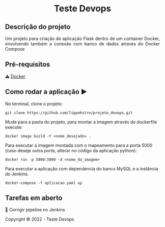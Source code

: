 <h1 align="center"> Teste Devops </h1>

## Descrição do projeto 
<p align="justify">
  Um projeto para criação de aplicação Flask dentro de um container Docker, envolvendo também a conexão com banco de dados atraves do Docker Compose 
</p>

## Pré-requisitos
:warning: [Docker](https://www.docker.com/get-started/)

## Como rodar a aplicação :arrow_forward:
No terminal, clone o projeto: 
```
git clone https://github.com/lippekstro/projeto_devops.git
```
Mude para a pasta do projeto, para montar a imagem através do dockerfile execute:
```
docker image build -t <nome_desejado> .
```
Para executar a imagem montada com o mapeamento para a porta 5000 (caso deseje outra porta, alterar no código da aplicação python):
```
docker run -p 5000:5000 -d <nome_da_imagem>
```
Para executar a aplicação com dependencia do banco MySQL e a instância do Jenkins:
```
docker-compose -f aplicacao.yaml up
```

## Tarefas em aberto

:memo: Corrigir pipeline no Jenkins


Copyright :copyright: 2022 - Teste Devops
